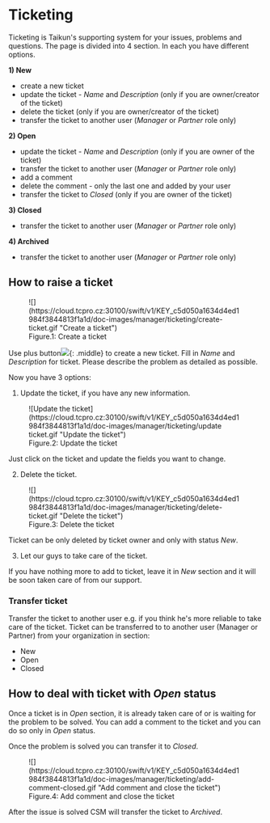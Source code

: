 # **Ticketing**

Ticketing is Taikun's supporting system for your issues, problems and questions. The page is divided into 4 section. In each you have different options.

**1) New**

* create a new ticket
* update the ticket - *Name* and *Description* (only if you are owner/creator of the ticket)
* delete the ticket (only if you are owner/creator of the ticket)
* transfer the ticket to another user (*Manager* or *Partner* role only)

**2) Open**

* update the ticket - *Name* and *Description* (only if you are owner of the ticket)
* transfer the ticket to another user (*Manager* or *Partner* role only)
* add a comment
* delete the comment - only the last one and added by your user
* transfer the ticket to *Closed* (only if you are owner of the ticket)

**3) Closed**

* transfer the ticket to another user (*Manager* or *Partner* role only)

**4) Archived**

* transfer the ticket to another user (*Manager* or *Partner* role only)

## **How to raise a ticket**

<figure markdown>
  ![](https://cloud.tcpro.cz:30100/swift/v1/KEY_c5d050a1634d4ed1984f3844813f1a1d/doc-images/manager/ticketing/create-ticket.gif "Create a ticket")
  <figcaption>Figure.1: Create a ticket</figcaption>
</figure>

Use plus button![](https://cloud.tcpro.cz:30100/swift/v1/KEY_c5d050a1634d4ed1984f3844813f1a1d/doc-images/icons/ticketing-plus.png){: .middle} to create a new ticket. Fill in *Name* and *Description* for ticket. Please describe the problem as detailed as possible.

Now you have 3 options:

1) Update the ticket, if you have any new information.

<figure markdown>
  ![Update the ticket](https://cloud.tcpro.cz:30100/swift/v1/KEY_c5d050a1634d4ed1984f3844813f1a1d/doc-images/manager/ticketing/update ticket.gif "Update the ticket")
  <figcaption>Figure.2: Update the ticket</figcaption>
</figure>

Just click on the ticket and update the fields you want to change.

2) Delete the ticket.

<figure markdown>
  ![](https://cloud.tcpro.cz:30100/swift/v1/KEY_c5d050a1634d4ed1984f3844813f1a1d/doc-images/manager/ticketing/delete-ticket.gif "Delete the ticket")
  <figcaption>Figure.3: Delete the ticket</figcaption>
</figure>

Ticket can be only deleted by ticket owner and only with status *New*.

3) Let our guys to take care of the ticket.

If you have nothing more to add to ticket, leave it in *New* section and it will be soon taken care of from our support.


### **Transfer ticket**

Transfer the ticket to another user e.g. if you think he's more reliable to take care of the ticket. Ticket can be transferred to to another user (Manager or Partner) from your organization in section:

* New
* Open
* Closed

## **How to deal with ticket with *Open* status**

Once a ticket is in *Open* section, it is already taken care of or is waiting for the problem to be solved. You can add a comment to the ticket and you can do so only in *Open* status.

Once the problem is solved you can transfer it to *Closed*.

<figure markdown>
  ![](https://cloud.tcpro.cz:30100/swift/v1/KEY_c5d050a1634d4ed1984f3844813f1a1d/doc-images/manager/ticketing/add-comment-closed.gif "Add comment and close the ticket")
  <figcaption>Figure.4: Add comment and close the ticket</figcaption>
</figure>

After the issue is solved CSM will transfer the ticket to *Archived*.
